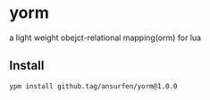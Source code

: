 # yorm
a light weight obejct-relational mapping(orm) for lua

## Install
```bash
ypm install github.tag/ansurfen/yorm@1.0.0
```